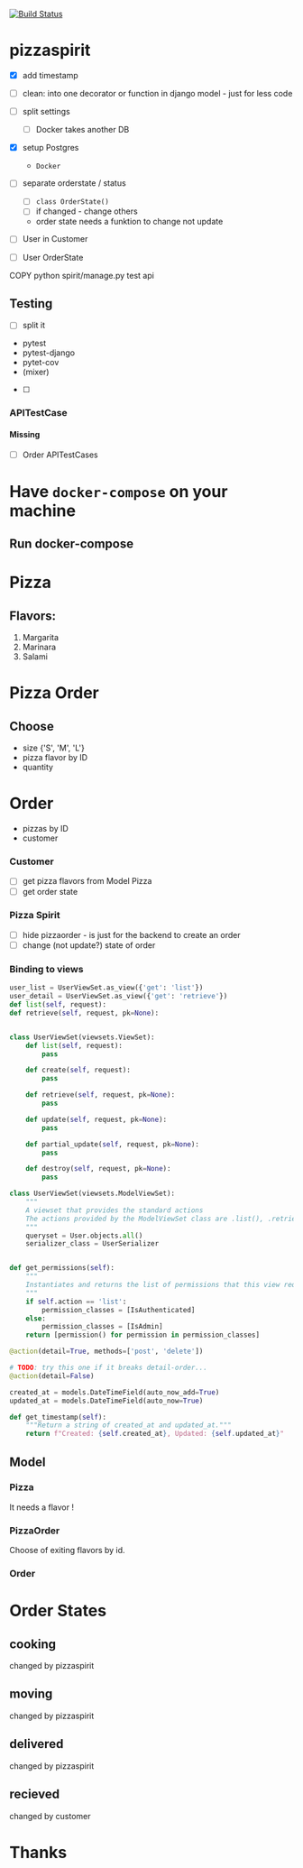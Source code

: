 [![Build Status](https://travis-ci.com/mow09/pizzaspirit.svg?=main)](https://travis-ci.com/mow09/pizzaspirit)
# pizzaspirit
- [x] add timestamp
- [ ] clean:  into one decorator or function in django model - just for less code
- [ ] split settings
    - [ ] Docker takes another DB

- [x] setup Postgres
    - `Docker`


- [ ] separate orderstate / status
    - [ ] ```class OrderState()```
    - [ ] if changed - change others
    - order state needs a funktion to change not update

- [ ] User in Customer
- [ ] User OrderState

COPY python spirit/manage.py test api


## Testing
- [ ] split it
- pytest
- pytest-django
- pytet-cov
- (mixer)
- [ ]
### APITestCase
#### Missing
- [ ] Order APITestCases

# Have `docker-compose` on your machine
## Run docker-compose
# Pizza
## Flavors:
1. Margarita
2. Marinara
3. Salami

# Pizza Order
## Choose
- size {'S', 'M', 'L'}
- pizza flavor by ID
- quantity
# Order
- pizzas by ID
- customer

### Customer
- [ ] get pizza flavors from Model Pizza
- [ ] get order state

### Pizza Spirit
- [ ] hide pizzaorder - is just for the backend to create an order
- [ ] change (not update?) state of order

### Binding to views
```python
user_list = UserViewSet.as_view({'get': 'list'})
user_detail = UserViewSet.as_view({'get': 'retrieve'})
def list(self, request):
def retrieve(self, request, pk=None):


class UserViewSet(viewsets.ViewSet):
    def list(self, request):
        pass

    def create(self, request):
        pass

    def retrieve(self, request, pk=None):
        pass

    def update(self, request, pk=None):
        pass

    def partial_update(self, request, pk=None):
        pass

    def destroy(self, request, pk=None):
        pass

class UserViewSet(viewsets.ModelViewSet):
    """
    A viewset that provides the standard actions
    The actions provided by the ModelViewSet class are .list(), .retrieve(), .create(), .update(), .partial_update(), and .destroy().
    """
    queryset = User.objects.all()
    serializer_class = UserSerializer


def get_permissions(self):
    """
    Instantiates and returns the list of permissions that this view requires.
    """
    if self.action == 'list':
        permission_classes = [IsAuthenticated]
    else:
        permission_classes = [IsAdmin]
    return [permission() for permission in permission_classes]

@action(detail=True, methods=['post', 'delete'])

# TODO: try this one if it breaks detail-order...
@action(detail=False)
```
```python
created_at = models.DateTimeField(auto_now_add=True)
updated_at = models.DateTimeField(auto_now=True)

def get_timestamp(self):
    """Return a string of created_at and updated_at."""
    return f"Created: {self.created_at}, Updated: {self.updated_at}"
```
## Model
### Pizza
It needs a flavor !
### PizzaOrder
Choose of exiting flavors by id.
### Order

# Order States
## cooking
changed by pizzaspirit
## moving
changed by pizzaspirit
## delivered
changed by pizzaspirit
## recieved
changed by customer


# Thanks

